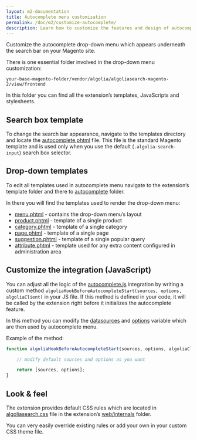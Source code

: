 ```yaml
---
layout: m2-documentation
title: Autocomplete menu customization
permalink: /doc/m2/customize-autocomplete/
description: Learn how to customize the features and design of autocomplete menu in Algolia extension for Magento 2
---
```


Customize the autocomplete drop-down menu which appears underneath the search bar on your Magento site.

There is one essential folder involved in the drop-down menu customization:

`your-base-magento-folder/vendor/algolia/algoliasearch-magento-2/view/frontend`

In this folder you can find all the extension’s templates, JavaScripts and stylesheets.

<!-- <div class="alert alert-warning">
    Make sure you aren't modifying but <strong>overriding</strong> these files. You can learn how to do that by reading <a href="/magento/doc/m1/customize-extension/">"How to customize the extension"</a> first.
</div> -->

## Search box template

To change the search bar appearance, navigate to the templates directory and locate the [autocomplete.phtml](https://github.com/algolia/algoliasearch-magento-2/blob/master/view/frontend/templates/autocomplete.phtml) file.
This file is the standard Magento template and is used only when you use the default (`.algolia-search-input`) search box selector.

## Drop-down templates

To edit all templates used in autocomplete menu navigate to the extension’s template folder and there to [autocomplete](https://github.com/algolia/algoliasearch-magento-2/tree/master/view/frontend/templates/autocomplete) folder.

In there you will find the templates used to render the drop-down menu:

* [menu.phtml](https://github.com/algolia/algoliasearch-magento-2/tree/master/view/frontend/templates/autocomplete/menu.phtml) - contains the drop-down menu’s layout
* [product.phtml](https://github.com/algolia/algoliasearch-magento-2/tree/master/view/frontend/templates/autocomplete/product.phtml) - template of a single product
* [category.phtml](https://github.com/algolia/algoliasearch-magento-2/tree/master/view/frontend/templates/autocomplete/category.phtml) - template of a single category
* [page.phtml](https://github.com/algolia/algoliasearch-magento-2/tree/master/view/frontend/templates/autocomplete/page.phtml) - template of a single page
* [suggestion.phtml](https://github.com/algolia/algoliasearch-magento-2/tree/master/view/frontend/templates/autocomplete/suggestion.phtml) - template of a single popular query
* [attribute.phtml](https://github.com/algolia/algoliasearch-magento-2/tree/master/view/frontend/templates/autocomplete/attribute.phtml) - template used for any extra content configured in administration area

## Customize the integration (JavaScript)

You can adjust all the logic of the [autocomplete.js](https://github.com/algolia/autocomplete.js) integration by writing a custom method `algoliaHookBeforeAutocompleteStart(sources, options, algoliaClient)` in your JS file.
If this method is defined in your code, it will be called by the extension right before it initializes the autocomplete feature.

In this method you can modify the [datasources](https://github.com/algolia/autocomplete.js#datasets) and [options](https://github.com/algolia/autocomplete.js#options) variable which are then used by autocomplete menu.

Example of the method:

```js
function algoliaHookBeforeAutocompleteStart(sources, options, algoliaClient) {

	// modify default sources and options as you want

	return [sources, options];
}
```

## Look & feel

The extension provides default CSS rules which are located in [algoliasearch.css](https://github.com/algolia/algoliasearch-magento-2/blob/master/view/frontend/web/internals/algoliasearch.css) file in the extension’s [web/internals](https://github.com/algolia/algoliasearch-magento-2/tree/master/view/frontend/web/internals) folder.

You can very easily override existing rules or add your own in your custom CSS theme file.

